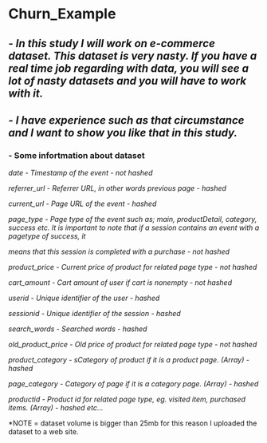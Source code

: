 # Churn_Example

## - *In this study I will work on e-commerce dataset. This dataset is very nasty. If you have a real time job regarding with data, you will see a lot of nasty datasets and you will have to work with it.*  


## - *I have experience such as that circumstance and I want to show you like that in this study.* 

### - Some infortmation about dataset

*date - Timestamp of the event - not hashed*

*referrer_url - Referrer URL, in other words previous page - hashed*

*current_url - Page URL of the event - hashed*

*page_type - Page type of the event such as; main, productDetail, category, success etc. It is important to note that if a session contains an event with a pagetype of success, it* 

*means that this session is completed with a purchase - not hashed*

*product_price - Current price of product for related page type - not hashed*

*cart_amount - Cart amount of user if cart is nonempty - not hashed*

*userid - Unique identifier of the user - hashed*

*sessionid - Unique identifier of the session - hashed*

*search_words - Searched words - hashed*

*old_product_price - Old price of product for related page type - not hashed*

*product_category - sCategory of product if it is a product page. (Array) - hashed*

*page_category - Category of page if it is a category page. (Array) - hashed*

*productid - Product id for related page type, eg. visited item, purchased items. (Array) - hashed etc...*


*NOTE = dataset volume is bigger than 25mb for this reason I uploaded the dataset to a web site. 
